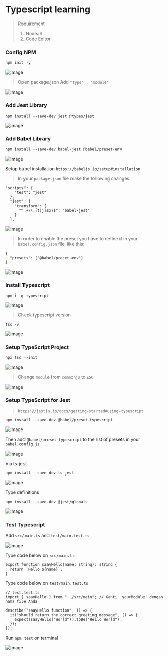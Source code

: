 # Typescript learning

> Requirement 
> 1. NodeJS
> 2. Code Editor

### Config NPM 
```
npm init -y
```

![image](https://github.com/user-attachments/assets/51525916-1b47-42c6-882e-60fe8a41b0c7)

> Open package.json
> Add `"type" : "module"`

![image](https://github.com/user-attachments/assets/3aa2497b-4cec-44b6-ae68-0d4599eee36b)

### Add Jest Library
```
npm install --save-dev jest @types/jest
```

![image](https://github.com/user-attachments/assets/a6635d40-10f4-4244-a73b-9b30dd42bd91)

### Add Babel Library 
```
npm install --save-dev babel-jest @babel/preset-env
```

![image](https://github.com/user-attachments/assets/9865ee55-94ca-450f-a23f-ae7b7137a566)

Setup babel installation `https://babeljs.io/setup#installation`
> In your `package.json` file make the following changes:
```
"scripts": {
    "test": "jest"
  },
  "jest": {
    "transform": {
      "^.+\\.[t|j]sx?$": "babel-jest"
    }
  },
```

![image](https://github.com/user-attachments/assets/830afe8c-1b7a-424b-b94d-ae56e46223b8)

> In order to enable the preset you have to define it in your `babel.config.json` file, like this:
```
{
  "presets": ["@babel/preset-env"]
}
```

![image](https://github.com/user-attachments/assets/4e360b71-d04d-4ad8-b39c-9b0dcb20ab56)

### Install Typescript 
```
npm i -g typescript
```

![image](https://github.com/user-attachments/assets/f366605a-fb81-494b-bb7a-e31a7172374a)

> Check typescript version
```
tsc -v
```

![image](https://github.com/user-attachments/assets/f9b10824-2bba-4ccd-8680-22175d8c182b)

### Setup TypeScript Project
```
npx tsc --init
```

![image](https://github.com/user-attachments/assets/65d684f7-ff69-4a19-bba9-a07e86ccbeeb)

> Change `module` from `commonjs` to `ES6`

![image](https://github.com/user-attachments/assets/bb7e3926-6cd2-4183-9bd8-bb511d457ccd)

### Setup TypeScript for Jest
> `https://jestjs.io/docs/getting-started#using-typescript`

```
npm install --save-dev @babel/preset-typescript
```

![image](https://github.com/user-attachments/assets/87de4c78-001c-491e-b817-52bc0d633013)

Then add `@babel/preset-typescript` to the list of presets in your `babel.config.js`

![image](https://github.com/user-attachments/assets/912a2893-6055-495d-ac03-94c4e4cbd83b)

Via ts-jest

```
npm install --save-dev ts-jest
```

![image](https://github.com/user-attachments/assets/1da25cec-d389-423a-9446-d36443554b78)

Type definitions

```
npm install --save-dev @jest/globals
```

![image](https://github.com/user-attachments/assets/b55c6b37-ceb3-420d-8b63-e65fa170d85b)

### Test Typescript 
Add `src/main.ts` and `test/main.test.ts`

![image](https://github.com/user-attachments/assets/326e0804-b414-4d2a-8c93-811d82ad60fe)

Type code below on `src/main.ts`
```
export function saayHello(name: string): string {
  return `Hello ${name}`;
}
```

Type code below on `test/main.test.ts`
```
// test.test.ts
import { saayHello } from "../src/main"; // Ganti 'yourModule' dengan nama file Anda

describe("saayHello function", () => {
  it("should return the correct greeting message", () => {
    expect(saayHello("World")).toBe("Hello World");
  });
});
```

Run `npm test` on terminal

![image](https://github.com/user-attachments/assets/016967b0-a06e-4f2b-a107-3d84b1a82377)
